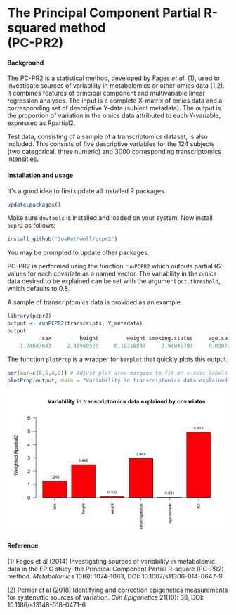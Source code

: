 # The Principal Component Partial R-squared method <br /> (PC-PR2)


#### Background

The PC-PR2 is a statistical method, developed by Fages *et al*. (1), used to investigate sources of variability in metabolomics or other omics data (1,2). It combines features of principal component and multivariable linear regression analyses. The input is a complete X-matrix of omics data and a corresponding set of descriptive Y-data (subject metadata). The output is the proportion of variation in the omics data attributed to each Y-variable, expressed as Rpartial2.

Test data, consisting of a sample of a transcriptomics dataset, is also included. This consists of five descriptive variables for the 124 subjects (two categorical, three numeric) and 3000 corresponding transcriptomics intensities.

#### Installation and usage

It's a good idea to first update all installed R packages.

````r
update.packages()
````

Make sure `devtools` is installed and loaded on your system. Now install `pcpr2` as follows:

````r
install_github("JoeRothwell/pcpr2")
````

You may be prompted to update other packages.

PC-PR2 is performed using the function `runPCPR2` which outputs partial R2 values for each covariate as a named vector. The variability in the omics data desired to be explained can be set with the argument `pct.threshold`, which defaults to 0.8.

A sample of transcriptomics data is provided as an example.

````r
library(pcpr2)
output <- runPCPR2(transcripts, Y_metadata)
output
           sex         height         weight smoking.status     age.sample             R2 
    1.24647643     2.48569520     0.10218837     2.94946793     0.03072886     4.91513509 
````
The function `plotProp` is a wrapper for `barplot` that quickly plots this output.

````r
par(mar=c(6,5,4,2)) # Adjust plot area margins to fit on x-axis labels
plotProp(output, main = "Variability in transcriptomics data explained by covariates")
````
<p align="center">
<img src="example_plot.png">
</p>

#### Reference

(1) Fages et al (2014) Investigating sources of variability in metabolomic data in the EPIC study: the Principal Component Partial R-square (PC-PR2) method. *Metabolomics* 10(6): 1074-1083, DOI: 10.1007/s11306-014-0647-9

(2) Perrier et al (2018) Identifying and correction epigenetics measurements for systematic sources of variation.
*Clin Epigenetics* 21(10): 38, DOI: 10.1186/s13148-018-0471-6
